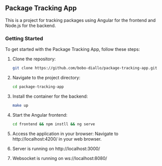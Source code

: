 ## Package Tracking App

This is a project for tracking packages using Angular for the frontend and Node.js for the backend.

### Getting Started

To get started with the Package Tracking App, follow these steps:

1. Clone the repository:

   ```bash
   git clone https://github.com/bobo-diallo/package-tracking-app.git
    ```
   
2. Navigate to the project directory:

   ```bash
   cd package-tracking-app
   ```

3. Install the container for the backend:

   ```bash
   make up
   ```
   
4. Start the Angular frontend:

    ```bash
    cd frontend && npm instll && ng serve
    ```

5. Access the application in your browser: Navigate to http://localhost:4200/ in your web browser.

6. Server is running on http://localhost:3000/
7. Websocket is running on ws://localhost:8080/
